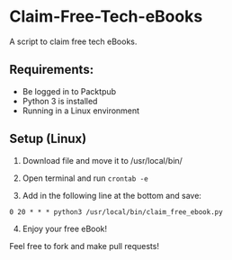 # Claim-Free-Tech-eBooks

A script to claim free tech eBooks.

## Requirements:

- Be logged in to Packtpub
- Python 3 is installed
- Running in a Linux environment

## Setup (Linux)

1) Download file and move it to /usr/local/bin/

2) Open terminal and run `crontab -e`

3) Add in the following line at the bottom and save:

`0 20 * * * python3 /usr/local/bin/claim_free_ebook.py`

4) Enjoy your free eBook!

Feel free to fork and make pull requests!
